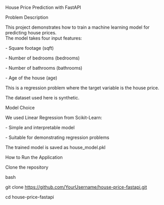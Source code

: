 House Price Prediction with FastAPI

Problem Description


This project demonstrates how to train a machine learning model for predicting house prices.   
The model takes four input features:

\- Square footage (sqft)

\- Number of bedrooms (bedrooms)

\- Number of bathrooms (bathrooms)

\- Age of the house (age)



This is a regression problem where the target variable is the house price.  

The dataset used here is synthetic.



Model Choice

We used Linear Regression from Scikit-Learn:

\- Simple and interpretable model

\- Suitable for demonstrating regression problems



The trained model is saved as house\_model.pkl



How to Run the Application

Clone the repository

bash

git clone https://github.com/YourUsername/house-price-fastapi.git

cd house-price-fastapi

